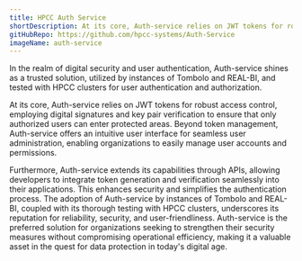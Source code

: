 ```yaml
---
title: HPCC Auth Service
shortDescription: At its core, Auth-service relies on JWT tokens for robust access control, employing digital signatures and key pair verification to ensure that only authorized users can enter protected areas. Beyond token management, Auth-service offers an intuitive user interface for seamless user administration, enabling organizations to easily manage user accounts and permissions.
gitHubRepo: https://github.com/hpcc-systems/Auth-Service
imageName: auth-service
---
```


In the realm of digital security and user authentication, Auth-service shines as a trusted solution, utilized by instances of Tombolo and REAL-BI, and tested with HPCC clusters for user authentication and authorization.

At its core, Auth-service relies on JWT tokens for robust access control, employing digital signatures and key pair verification to ensure that only authorized users can enter protected areas. Beyond token management, Auth-service offers an intuitive user interface for seamless user administration, enabling organizations to easily manage user accounts and permissions.

Furthermore, Auth-service extends its capabilities through APIs, allowing developers to integrate token generation and verification seamlessly into their applications. This enhances security and simplifies the authentication process. The adoption of Auth-service by instances of Tombolo and REAL-BI, coupled with its thorough testing with HPCC clusters, underscores its reputation for reliability, security, and user-friendliness. Auth-service is the preferred solution for organizations seeking to strengthen their security measures without compromising operational efficiency, making it a valuable asset in the quest for data protection in today's digital age.
